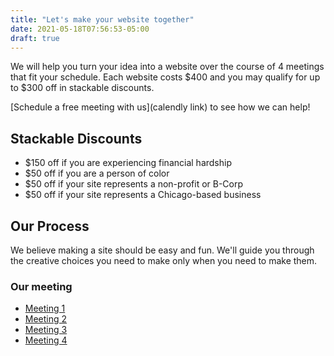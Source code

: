 ```yaml
---
title: "Let's make your website together"
date: 2021-05-18T07:56:53-05:00
draft: true
---
```


We will help you turn your idea into a website over the course of 4 meetings that fit your schedule.  Each website costs $400 and you may qualify for up to $300 off in stackable discounts.

[Schedule a free meeting with us](calendly link) to see how we can help!

## Stackable Discounts
* $150 off if you are experiencing financial hardship
* $50 off if you are a person of color
* $50 off if your site represents a non-profit or B-Corp
* $50 off if your site represents a Chicago-based business

## Our Process
We believe making a site should be easy and fun.  We'll guide you through the creative choices you need to make only when you need to make them.

### Our meeting 
* [Meeting 1](/website/meetings/meeting-1)
* [Meeting 2](/website/meetings/meeting-2)
* [Meeting 3](/website/meetings/meeting-3)
* [Meeting 4](/website/meetings/meeting-4)